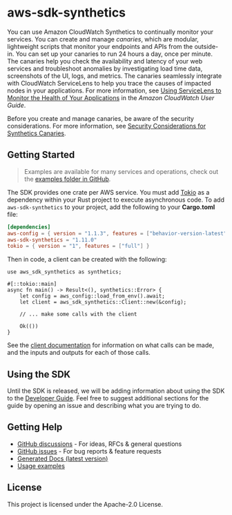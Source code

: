 # aws-sdk-synthetics

You can use Amazon CloudWatch Synthetics to continually monitor your services. You can create and manage _canaries_, which are modular, lightweight scripts that monitor your endpoints and APIs from the outside-in. You can set up your canaries to run 24 hours a day, once per minute. The canaries help you check the availability and latency of your web services and troubleshoot anomalies by investigating load time data, screenshots of the UI, logs, and metrics. The canaries seamlessly integrate with CloudWatch ServiceLens to help you trace the causes of impacted nodes in your applications. For more information, see [Using ServiceLens to Monitor the Health of Your Applications](https://docs.aws.amazon.com/AmazonCloudWatch/latest/monitoring/ServiceLens.html) in the _Amazon CloudWatch User Guide_.

Before you create and manage canaries, be aware of the security considerations. For more information, see [Security Considerations for Synthetics Canaries](https://docs.aws.amazon.com/AmazonCloudWatch/latest/monitoring/servicelens_canaries_security.html).

## Getting Started

> Examples are available for many services and operations, check out the
> [examples folder in GitHub](https://github.com/awslabs/aws-sdk-rust/tree/main/examples).

The SDK provides one crate per AWS service. You must add [Tokio](https://crates.io/crates/tokio)
as a dependency within your Rust project to execute asynchronous code. To add `aws-sdk-synthetics` to
your project, add the following to your **Cargo.toml** file:

```toml
[dependencies]
aws-config = { version = "1.1.3", features = ["behavior-version-latest"] }
aws-sdk-synthetics = "1.11.0"
tokio = { version = "1", features = ["full"] }
```

Then in code, a client can be created with the following:

```rust,no_run
use aws_sdk_synthetics as synthetics;

#[::tokio::main]
async fn main() -> Result<(), synthetics::Error> {
    let config = aws_config::load_from_env().await;
    let client = aws_sdk_synthetics::Client::new(&config);

    // ... make some calls with the client

    Ok(())
}
```

See the [client documentation](https://docs.rs/aws-sdk-synthetics/latest/aws_sdk_synthetics/client/struct.Client.html)
for information on what calls can be made, and the inputs and outputs for each of those calls.

## Using the SDK

Until the SDK is released, we will be adding information about using the SDK to the
[Developer Guide](https://docs.aws.amazon.com/sdk-for-rust/latest/dg/welcome.html). Feel free to suggest
additional sections for the guide by opening an issue and describing what you are trying to do.

## Getting Help

* [GitHub discussions](https://github.com/awslabs/aws-sdk-rust/discussions) - For ideas, RFCs & general questions
* [GitHub issues](https://github.com/awslabs/aws-sdk-rust/issues/new/choose) - For bug reports & feature requests
* [Generated Docs (latest version)](https://awslabs.github.io/aws-sdk-rust/)
* [Usage examples](https://github.com/awslabs/aws-sdk-rust/tree/main/examples)

## License

This project is licensed under the Apache-2.0 License.


